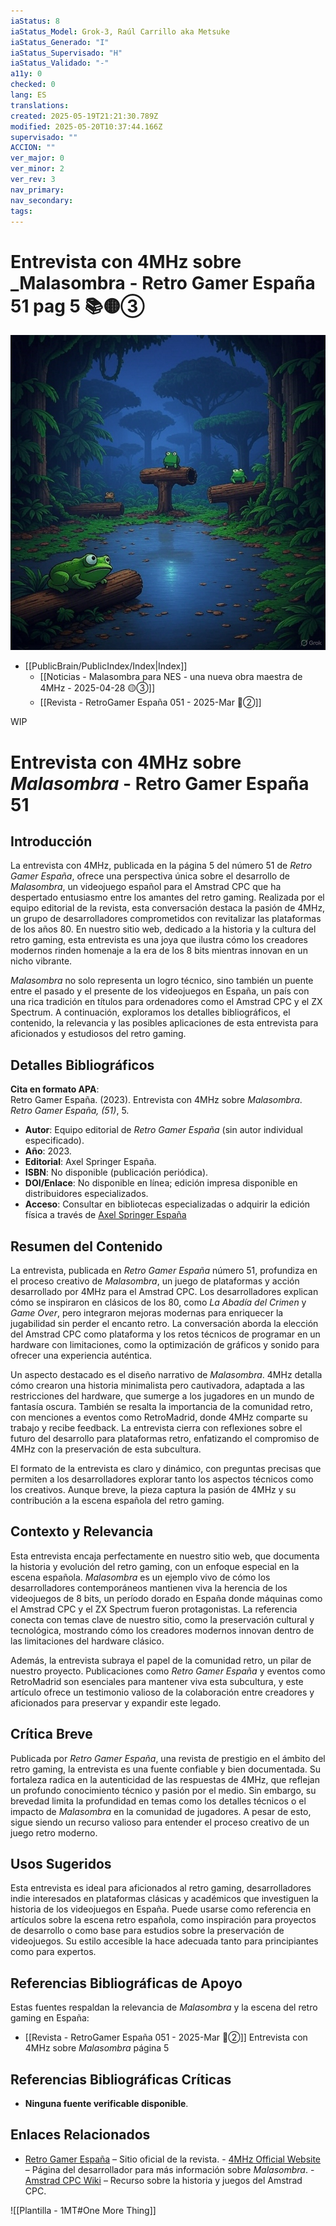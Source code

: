 ```yaml
---
iaStatus: 8
iaStatus_Model: Grok-3, Raúl Carrillo aka Metsuke
iaStatus_Generado: "I"
iaStatus_Supervisado: "H"
iaStatus_Validado: "-"
a11y: 0
checked: 0
lang: ES
translations: 
created: 2025-05-19T21:21:30.789Z
modified: 2025-05-20T10:37:44.166Z
supervisado: ""
ACCION: ""
ver_major: 0
ver_minor: 2
ver_rev: 3
nav_primary: 
nav_secondary: 
tags:
---
```

# Entrevista con 4MHz sobre _Malasombra - Retro Gamer España 51 pag 5  📚🟡③


![Un entorno nocturno en la selva que me recuerda a Malasombra](PublicBrain/_resources/6ca53da868d3abc5b461a155bdbe2812_MD5.jpeg)

* [[PublicBrain/PublicIndex/Index|Index]]
	* [[Noticias - Malasombra para NES - una nueva obra maestra de 4MHz - 2025-04-28 🟡③]]
	* [[Revista - RetroGamer España 051 - 2025-Mar 🔴②]]

WIP

# Entrevista con 4MHz sobre _Malasombra_ - Retro Gamer España 51

## Introducción

La entrevista con 4MHz, publicada en la página 5 del número 51 de _Retro Gamer España_, ofrece una perspectiva única sobre el desarrollo de _Malasombra_, un videojuego español para el Amstrad CPC que ha despertado entusiasmo entre los amantes del retro gaming. Realizada por el equipo editorial de la revista, esta conversación destaca la pasión de 4MHz, un grupo de desarrolladores comprometidos con revitalizar las plataformas de los años 80. En nuestro sitio web, dedicado a la historia y la cultura del retro gaming, esta entrevista es una joya que ilustra cómo los creadores modernos rinden homenaje a la era de los 8 bits mientras innovan en un nicho vibrante.

_Malasombra_ no solo representa un logro técnico, sino también un puente entre el pasado y el presente de los videojuegos en España, un país con una rica tradición en títulos para ordenadores como el Amstrad CPC y el ZX Spectrum. A continuación, exploramos los detalles bibliográficos, el contenido, la relevancia y las posibles aplicaciones de esta entrevista para aficionados y estudiosos del retro gaming.

## Detalles Bibliográficos

**Cita en formato APA**:  
Retro Gamer España. (2023). Entrevista con 4MHz sobre _Malasombra_. _Retro Gamer España, (51)_, 5.

- **Autor**: Equipo editorial de _Retro Gamer España_ (sin autor individual especificado).
- **Año**: 2023.
- **Editorial**: Axel Springer España.
- **ISBN**: No disponible (publicación periódica).
- **DOI/Enlace**: No disponible en línea; edición impresa disponible en distribuidores especializados.
- **Acceso**: Consultar en bibliotecas especializadas o adquirir la edición física a través de [Axel Springer España](https://www.axelspringer.es/)

## Resumen del Contenido

La entrevista, publicada en _Retro Gamer España_ número 51, profundiza en el proceso creativo de _Malasombra_, un juego de plataformas y acción desarrollado por 4MHz para el Amstrad CPC. Los desarrolladores explican cómo se inspiraron en clásicos de los 80, como _La Abadía del Crimen_ y _Game Over_, pero integraron mejoras modernas para enriquecer la jugabilidad sin perder el encanto retro. La conversación aborda la elección del Amstrad CPC como plataforma y los retos técnicos de programar en un hardware con limitaciones, como la optimización de gráficos y sonido para ofrecer una experiencia auténtica.

Un aspecto destacado es el diseño narrativo de _Malasombra_. 4MHz detalla cómo crearon una historia minimalista pero cautivadora, adaptada a las restricciones del hardware, que sumerge a los jugadores en un mundo de fantasía oscura. También se resalta la importancia de la comunidad retro, con menciones a eventos como RetroMadrid, donde 4MHz comparte su trabajo y recibe feedback. La entrevista cierra con reflexiones sobre el futuro del desarrollo para plataformas retro, enfatizando el compromiso de 4MHz con la preservación de esta subcultura.

El formato de la entrevista es claro y dinámico, con preguntas precisas que permiten a los desarrolladores explorar tanto los aspectos técnicos como los creativos. Aunque breve, la pieza captura la pasión de 4MHz y su contribución a la escena española del retro gaming.

## Contexto y Relevancia

Esta entrevista encaja perfectamente en nuestro sitio web, que documenta la historia y evolución del retro gaming, con un enfoque especial en la escena española. _Malasombra_ es un ejemplo vivo de cómo los desarrolladores contemporáneos mantienen viva la herencia de los videojuegos de 8 bits, un período dorado en España donde máquinas como el Amstrad CPC y el ZX Spectrum fueron protagonistas. La referencia conecta con temas clave de nuestro sitio, como la preservación cultural y tecnológica, mostrando cómo los creadores modernos innovan dentro de las limitaciones del hardware clásico.

Además, la entrevista subraya el papel de la comunidad retro, un pilar de nuestro proyecto. Publicaciones como _Retro Gamer España_ y eventos como RetroMadrid son esenciales para mantener viva esta subcultura, y este artículo ofrece un testimonio valioso de la colaboración entre creadores y aficionados para preservar y expandir este legado.

## Crítica Breve

Publicada por _Retro Gamer España_, una revista de prestigio en el ámbito del retro gaming, la entrevista es una fuente confiable y bien documentada. Su fortaleza radica en la autenticidad de las respuestas de 4MHz, que reflejan un profundo conocimiento técnico y pasión por el medio. Sin embargo, su brevedad limita la profundidad en temas como los detalles técnicos o el impacto de _Malasombra_ en la comunidad de jugadores. A pesar de esto, sigue siendo un recurso valioso para entender el proceso creativo de un juego retro moderno.

## Usos Sugeridos

Esta entrevista es ideal para aficionados al retro gaming, desarrolladores indie interesados en plataformas clásicas y académicos que investiguen la historia de los videojuegos en España. Puede usarse como referencia en artículos sobre la escena retro española, como inspiración para proyectos de desarrollo o como base para estudios sobre la preservación de videojuegos. Su estilo accesible la hace adecuada tanto para principiantes como para expertos.

## Referencias Bibliográficas de Apoyo

Estas fuentes respaldan la relevancia de _Malasombra_ y la escena del retro gaming en España:

- [[Revista - RetroGamer España 051 - 2025-Mar 🔴②]] Entrevista con 4MHz sobre _Malasombra_ página 5
## Referencias Bibliográficas Críticas

- **Ninguna fuente verificable disponible**.  
## Enlaces Relacionados

   - [Retro Gamer España](https://www.axelspringer.es/) – Sitio oficial de la revista.
    - [4MHz Official Website](https://www.4mhz.es/) – Página del desarrollador para más información sobre _Malasombra_.
    - [Amstrad CPC Wiki](https://www.cpcwiki.eu/) – Recurso sobre la historia y juegos del Amstrad CPC.

![[Plantilla - 1MT#One More Thing]]